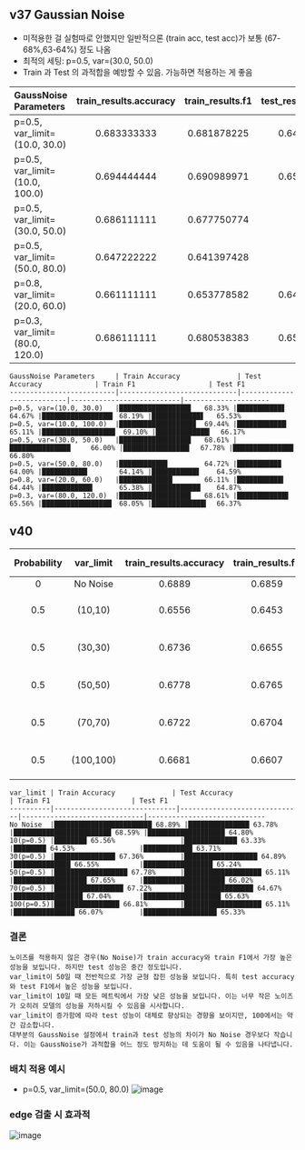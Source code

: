 ## v37 Gaussian Noise

- 미적용한 걸 실험따로 안했지만 일반적으론 (train acc, test acc)가 보통 (67-68%,63-64%) 정도 나옴
- 최적의 세팅: p=0.5, var=(30.0, 50.0)
- Train 과 Test 의 과적합을 예방할 수 있음. 가능하면 적용하는 게 좋음

| GaussNoise Parameters | train_results.accuracy | train_results.f1 | test_results.accuracy | test_results.f1 |
|:----------------------|:----------------------:|:----------------:|:---------------------:|:---------------:|
| p=0.5, var_limit=(10.0, 30.0) | 0.683333333 | 0.681878225 | 0.646666667 | 0.655314051 |
| p=0.5, var_limit=(10.0, 100.0) | 0.694444444 | 0.690989971 | 0.651111111 | 0.66173726 |
| p=0.5, var_limit=(30.0, 50.0) | 0.686111111 | 0.677750774 | 0.66 | 0.66799589 |
| p=0.5, var_limit=(50.0, 80.0) | 0.647222222 | 0.641397428 | 0.64 | 0.645932098 |
| p=0.8, var_limit=(20.0, 60.0) | 0.661111111 | 0.653778582 | 0.644444444 | 0.648738802 |
| p=0.3, var_limit=(80.0, 120.0) | 0.686111111 | 0.680538383 | 0.655555556 | 0.663676527 |


```
GaussNoise Parameters     | Train Accuracy              | Test Accuracy             | Train F1                  | Test F1
--------------------------|-----------------------------|---------------------------|---------------------------|---------------------
p=0.5, var=(10.0, 30.0)   |█████████████████▋   68.33% |███████████▋       64.67% |█████████████████▍ 68.19% |████████████▋   65.53%
p=0.5, var=(10.0, 100.0)  |██████████████████▉  69.44% |████████████▏      65.11% |██████████████████  69.10% |█████████████▎  66.17%
p=0.5, var=(30.0, 50.0)   |█████████████████▋   68.61% |███████████████     66.00% |████████████████▎  67.78% |██████████████▉  66.80%
p=0.5, var=(50.0, 80.0)   |███████████▉         64.72% |██████████▉        64.00% |███████████▏       64.14% |███████████▋    64.59%
p=0.8, var=(20.0, 60.0)   |█████████████▏       66.11% |███████████▍       64.44% |████████████▍      65.38% |████████████    64.87%
p=0.3, var=(80.0, 120.0)  |█████████████████▋   68.61% |████████████▋      65.56% |█████████████████▏ 68.05% |█████████████▍  66.37%
```

## v40
| Probability| var_limit | train_results.accuracy | train_results.f1 | test_results.accuracy | test_results.f1 | GaussNoise Parameters |
|:---------:|:---------:|:----------------------:|:----------------:|:---------------------:|:---------------:|:----------------------|
|0| No Noise | 0.6889 | 0.6859 | 0.6378 | 0.6480 | Resize only |
|0.5| (10,10) | 0.6556 | 0.6453 | 0.6333 | 0.6371 | p=0.5, var_limit=(10, 10) |
|0.5| (30,30) | 0.6736 | 0.6655 | 0.6489 | 0.6524 | p=0.5, var_limit=(30, 30) |
|0.5| (50,50) | 0.6778 | 0.6765 | 0.6511 | 0.6602 | p=0.5, var_limit=(50, 50) |
|0.5| (70,70) | 0.6722 | 0.6704 | 0.6467 | 0.6563 | p=0.5, var_limit=(70, 70) |
|0.5| (100,100) | 0.6681 | 0.6607 | 0.6511 | 0.6533 | p=0.5, var_limit=(100, 100) |
```
var_limit | Train Accuracy              | Test Accuracy               | Train F1                    | Test F1
----------|------------------------------|------------------------------|------------------------------|-----------------------------
No Noise  |████████████████████████ 68.89% |███████████████ 63.78%        |████████████████████████ 68.59% |███████████████████ 64.80%
10(p=0.5) |████████ 65.56%                |█████████████ 63.33%          |████████ 64.53%                |████████████ 63.71%
30(p=0.5) |███████████████ 67.36%         |██████████████████ 64.89%     |██████████████ 66.55%          |█████████████████ 65.24%
50(p=0.5) |██████████████████ 67.78%      |███████████████████ 65.11%    |██████████████████ 67.65%      |████████████████████ 66.02%
70(p=0.5) |█████████████████ 67.22%       |█████████████████ 64.67%      |█████████████████ 67.04%       |███████████████████ 65.63%
100(p=0.5)|████████████████ 66.81%        |███████████████████ 65.11%    |███████████████ 66.07%         |██████████████████ 65.33%
```

### 결론

```
노이즈를 적용하지 않은 경우(No Noise)가 train accuracy와 train F1에서 가장 높은 성능을 보입니다. 하지만 test 성능은 중간 정도입니다.
var_limit이 50일 때 전반적으로 가장 균형 잡힌 성능을 보입니다. 특히 test accuracy와 test F1에서 높은 성능을 보입니다.
var_limit이 10일 때 모든 메트릭에서 가장 낮은 성능을 보입니다. 이는 너무 작은 노이즈가 오히려 모델의 성능을 저하시킬 수 있음을 시사합니다.
var_limit이 증가함에 따라 test 성능이 대체로 향상되는 경향을 보이지만, 100에서는 약간 감소합니다.
대부분의 GaussNoise 설정에서 train과 test 성능의 차이가 No Noise 경우보다 작습니다. 이는 GaussNoise가 과적합을 어느 정도 방지하는 데 도움이 될 수 있음을 나타냅니다.
```

### 배치 적용 예시
- p=0.5, var_limit=(50.0, 80.0)
![image](https://github.com/user-attachments/assets/60c55a82-ab25-4d25-9511-af9abe60330f)

### edge 검출 시 효과적
![image](https://github.com/user-attachments/assets/a03beb6f-0423-41e7-86a4-22f5aa20038f)
